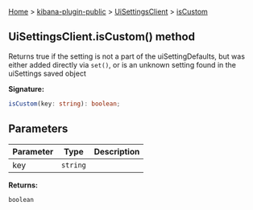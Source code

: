 [Home](./index) &gt; [kibana-plugin-public](./kibana-plugin-public.md) &gt; [UiSettingsClient](./kibana-plugin-public.uisettingsclient.md) &gt; [isCustom](./kibana-plugin-public.uisettingsclient.iscustom.md)

## UiSettingsClient.isCustom() method

Returns true if the setting is not a part of the uiSettingDefaults, but was either added directly via `set()`<!-- -->, or is an unknown setting found in the uiSettings saved object

<b>Signature:</b>

```typescript
isCustom(key: string): boolean;
```

## Parameters

|  Parameter | Type | Description |
|  --- | --- | --- |
|  key | <code>string</code> |  |

<b>Returns:</b>

`boolean`

